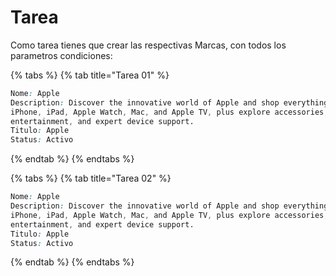 # Tarea

Como tarea tienes que crear las respectivas Marcas, con todos los parametros condiciones:

{% tabs %}
{% tab title="Tarea 01" %}
```css
Nome: Apple
Description: Discover the innovative world of Apple and shop everything
iPhone, iPad, Apple Watch, Mac, and Apple TV, plus explore accessories, 
entertainment, and expert device support.
Titulo: Apple
Status: Activo
```
{% endtab %}
{% endtabs %}

{% tabs %}
{% tab title="Tarea 02" %}
```css
Nome: Apple
Description: Discover the innovative world of Apple and shop everything
iPhone, iPad, Apple Watch, Mac, and Apple TV, plus explore accessories, 
entertainment, and expert device support.
Titulo: Apple
Status: Activo
```
{% endtab %}
{% endtabs %}

